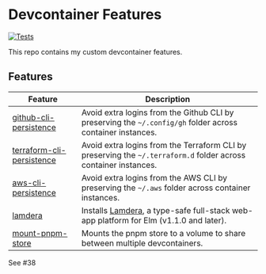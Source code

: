 # Devcontainer Features

[![Tests](https://github.com/joshuanianji/devcontainer-features/actions/workflows/test.yaml/badge.svg)](https://github.com/joshuanianji/devcontainer-features/actions/workflows/test.yaml)

This repo contains my custom devcontainer features.

## Features

| Feature                                                      | Description                                                                                                             |
| ------------------------------------------------------------ | ----------------------------------------------------------------------------------------------------------------------- |
| [github-cli-persistence](./src/github-cli-persistence)       | Avoid extra logins from the Github CLI by preserving the `~/.config/gh` folder across container instances.              |
| [terraform-cli-persistence](./src/terraform-cli-persistence) | Avoid extra logins from the Terraform CLI by preserving the `~/.terraform.d` folder across container instances.         |
| [aws-cli-persistence](./src/aws-cli-persistence)             | Avoid extra logins from the AWS CLI by preserving the `~/.aws` folder across container instances.                       |
| [lamdera](./src/lamdera)                                     | Installs [Lamdera](https://dashboard.lamdera.app/), a type-safe full-stack web-app platform for Elm (v1.1.0 and later). |
| [mount-pnpm-store](./src/mount-pnpm-store)                   | Mounts the pnpm store to a volume to share between multiple devcontainers.                                              |

See #38
